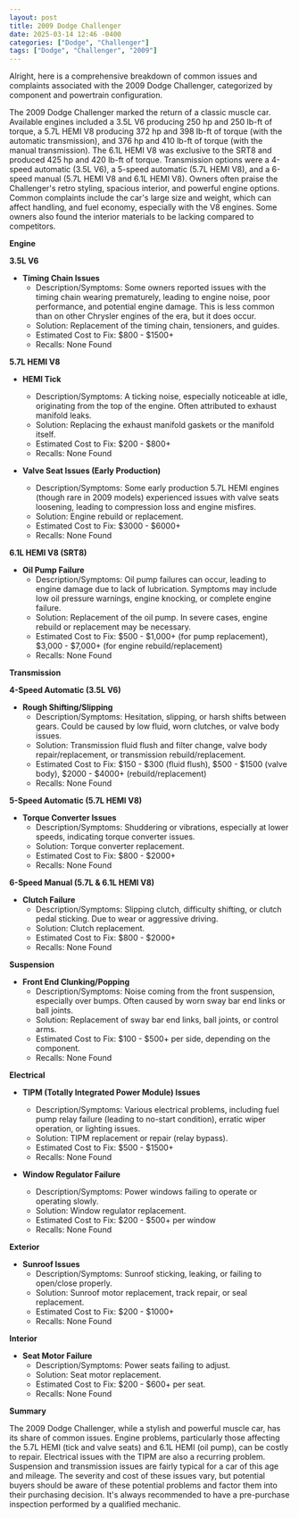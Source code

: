 ```yaml
---
layout: post
title: 2009 Dodge Challenger
date: 2025-03-14 12:46 -0400
categories: ["Dodge", "Challenger"]
tags: ["Dodge", "Challenger", "2009"]
---
```

Alright, here is a comprehensive breakdown of common issues and complaints associated with the 2009 Dodge Challenger, categorized by component and powertrain configuration.

The 2009 Dodge Challenger marked the return of a classic muscle car. Available engines included a 3.5L V6 producing 250 hp and 250 lb-ft of torque, a 5.7L HEMI V8 producing 372 hp and 398 lb-ft of torque (with the automatic transmission), and 376 hp and 410 lb-ft of torque (with the manual transmission). The 6.1L HEMI V8 was exclusive to the SRT8 and produced 425 hp and 420 lb-ft of torque. Transmission options were a 4-speed automatic (3.5L V6), a 5-speed automatic (5.7L HEMI V8), and a 6-speed manual (5.7L HEMI V8 and 6.1L HEMI V8). Owners often praise the Challenger's retro styling, spacious interior, and powerful engine options. Common complaints include the car's large size and weight, which can affect handling, and fuel economy, especially with the V8 engines. Some owners also found the interior materials to be lacking compared to competitors.

**Engine**

**3.5L V6**

*   **Timing Chain Issues**
    *   Description/Symptoms: Some owners reported issues with the timing chain wearing prematurely, leading to engine noise, poor performance, and potential engine damage. This is less common than on other Chrysler engines of the era, but it does occur.
    *   Solution: Replacement of the timing chain, tensioners, and guides.
    *   Estimated Cost to Fix: $800 - $1500+
    *   Recalls: None Found

**5.7L HEMI V8**

*   **HEMI Tick**
    *   Description/Symptoms: A ticking noise, especially noticeable at idle, originating from the top of the engine. Often attributed to exhaust manifold leaks.
    *   Solution: Replacing the exhaust manifold gaskets or the manifold itself.
    *   Estimated Cost to Fix: $200 - $800+
    *   Recalls: None Found

*   **Valve Seat Issues (Early Production)**
    *   Description/Symptoms: Some early production 5.7L HEMI engines (though rare in 2009 models) experienced issues with valve seats loosening, leading to compression loss and engine misfires.
    *   Solution: Engine rebuild or replacement.
    *   Estimated Cost to Fix: $3000 - $6000+
    *   Recalls: None Found

**6.1L HEMI V8 (SRT8)**

*   **Oil Pump Failure**
    * Description/Symptoms: Oil pump failures can occur, leading to engine damage due to lack of lubrication. Symptoms may include low oil pressure warnings, engine knocking, or complete engine failure.
    * Solution: Replacement of the oil pump. In severe cases, engine rebuild or replacement may be necessary.
    * Estimated Cost to Fix: $500 - $1,000+ (for pump replacement), $3,000 - $7,000+ (for engine rebuild/replacement)
    * Recalls: None Found

**Transmission**

**4-Speed Automatic (3.5L V6)**

*   **Rough Shifting/Slipping**
    *   Description/Symptoms: Hesitation, slipping, or harsh shifts between gears. Could be caused by low fluid, worn clutches, or valve body issues.
    *   Solution: Transmission fluid flush and filter change, valve body repair/replacement, or transmission rebuild/replacement.
    *   Estimated Cost to Fix: $150 - $300 (fluid flush), $500 - $1500 (valve body), $2000 - $4000+ (rebuild/replacement)
    *   Recalls: None Found

**5-Speed Automatic (5.7L HEMI V8)**

*   **Torque Converter Issues**
    *   Description/Symptoms: Shuddering or vibrations, especially at lower speeds, indicating torque converter issues.
    *   Solution: Torque converter replacement.
    *   Estimated Cost to Fix: $800 - $2000+
    *   Recalls: None Found

**6-Speed Manual (5.7L & 6.1L HEMI V8)**

*   **Clutch Failure**
    *   Description/Symptoms: Slipping clutch, difficulty shifting, or clutch pedal sticking. Due to wear or aggressive driving.
    *   Solution: Clutch replacement.
    *   Estimated Cost to Fix: $800 - $2000+
    *   Recalls: None Found

**Suspension**

*   **Front End Clunking/Popping**
    *   Description/Symptoms: Noise coming from the front suspension, especially over bumps. Often caused by worn sway bar end links or ball joints.
    *   Solution: Replacement of sway bar end links, ball joints, or control arms.
    *   Estimated Cost to Fix: $100 - $500+ per side, depending on the component.
    *   Recalls: None Found

**Electrical**

*   **TIPM (Totally Integrated Power Module) Issues**
    *   Description/Symptoms: Various electrical problems, including fuel pump relay failure (leading to no-start condition), erratic wiper operation, or lighting issues.
    *   Solution: TIPM replacement or repair (relay bypass).
    *   Estimated Cost to Fix: $500 - $1500+
    *   Recalls: None Found

*   **Window Regulator Failure**
    *   Description/Symptoms: Power windows failing to operate or operating slowly.
    *   Solution: Window regulator replacement.
    *   Estimated Cost to Fix: $200 - $500+ per window
    *   Recalls: None Found

**Exterior**

*   **Sunroof Issues**
    *   Description/Symptoms: Sunroof sticking, leaking, or failing to open/close properly.
    *   Solution: Sunroof motor replacement, track repair, or seal replacement.
    *   Estimated Cost to Fix: $200 - $1000+
    *   Recalls: None Found

**Interior**

*   **Seat Motor Failure**
    *   Description/Symptoms: Power seats failing to adjust.
    *   Solution: Seat motor replacement.
    *   Estimated Cost to Fix: $200 - $600+ per seat.
    *   Recalls: None Found

**Summary**

The 2009 Dodge Challenger, while a stylish and powerful muscle car, has its share of common issues. Engine problems, particularly those affecting the 5.7L HEMI (tick and valve seats) and 6.1L HEMI (oil pump), can be costly to repair. Electrical issues with the TIPM are also a recurring problem. Suspension and transmission issues are fairly typical for a car of this age and mileage. The severity and cost of these issues vary, but potential buyers should be aware of these potential problems and factor them into their purchasing decision.  It's always recommended to have a pre-purchase inspection performed by a qualified mechanic.

